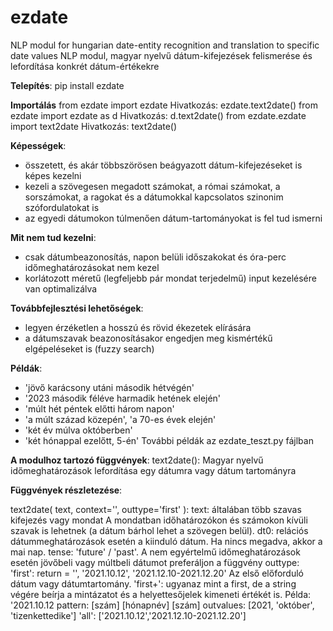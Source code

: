 # ezdate
NLP modul for hungarian date-entity recognition and translation to specific date values
NLP modul, magyar nyelvű dátum-kifejezések felismerése és lefordítása konkrét dátum-értékekre

**Telepítés**:
pip install ezdate

**Importálás**
from ezdate import ezdate             Hivatkozás: ezdate.text2date()
from ezdate import ezdate as d        Hivatkozás: d.text2date()
from ezdate.ezdate import text2date   Hivatkozás: text2date()

**Képességek**:
- összetett, és akár többszörösen beágyazott dátum-kifejezéseket is képes kezelni
- kezeli a szövegesen megadott számokat, a római számokat, a sorszámokat, a ragokat és a dátumokkal kapcsolatos szinonim szófordulatokat is
- az egyedi dátumokon túlmenően dátum-tartományokat is fel tud ismerni

**Mit nem tud kezelni**:
- csak dátumbeazonosítás, napon belüli időszakokat és óra-perc időmeghatározásokat nem kezel
- korlátozott méretű (legfeljebb pár mondat terjedelmű) input kezelésére van optimalizálva

**Továbbfejlesztési lehetőségek**:
- legyen érzéketlen a hosszú és rövid ékezetek elírására
- a dátumszavak beazonosításakor engedjen meg kismértékű elgépeléseket is (fuzzy search)

**Példák**:
- 'jövő karácsony utáni második hétvégén'
- '2023 második féléve harmadik hetének elején'
- 'múlt hét péntek előtti három napon'
- 'a múlt század közepén',   'a 70-es évek elején'
- 'két év múlva októberben'
- 'két hónappal ezelőtt, 5-én'
További példák az ezdate_teszt.py fájlban


**A modulhoz tartozó függvények**:
text2date():  Magyar nyelvű időmeghatározások lefordítása egy dátumra vagy dátum tartományra


**Függvények részletezése**:

text2date( text, context='', outtype='first' ):
text:  általában több szavas kifejezés vagy mondat
        A mondatban időhatározókon és számokon kívüli szavak is lehetnek (a dátum bárhol lehet a szövegen belül).
dt0:  relációs dátummeghatározások esetén a kiinduló dátum.
        Ha nincs megadva, akkor a mai nap.
tense: 'future' / 'past'.  A nem egyértelmű időmeghatározások esetén jövőbeli vagy múltbeli dátumot preferáljon a függvény
outtype:
      'first':    return =  '',   '2021.10.12',  '2021.12.10-2021.12.20'     Az első előforduló dátum vagy dátumtartomány.
      'first+':   ugyanaz mint a first, de a string végére beírja a mintázatot és a helyettesőjelek kimeneti értékét is.
              Példa: '2021.10.12   pattern: [szám] [hónapnév] [szám]   outvalues: [2021, 'október', 'tizenkettedike']
      'all':    ['2021.10.12','2021.12.10-2021.12.20']

